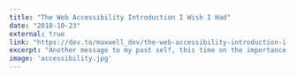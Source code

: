 ```yaml
---
title: "The Web Accessibility Introduction I Wish I Had"
date: "2018-10-23"
external: true
link: "https://dev.to/maxwell_dev/the-web-accessibility-introduction-i-wish-i-had-4ope"
excerpt: "Another message to my past self, this time on the importance of accessibility, how to achieve it, and how to test it."
image: 'accessibility.jpg'
---
```

